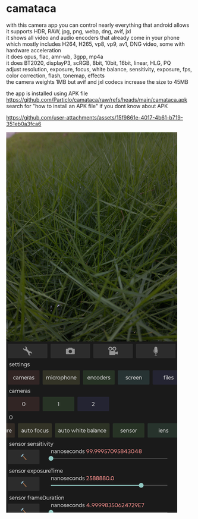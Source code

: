 # camataca
with this camera app you can control nearly everything that android allows  
it supports HDR, RAW, jpg, png, webp, dng, avif, jxl  
it shows all video and audio encoders that already come in your phone  
which mostly includes H264, H265, vp8, vp9, av1, DNG video, some with hardware acceleration  
it does opus, flac, amr-wb, 3gpp, mp4a  
it does BT2020, displayP3, scRGB, 8bit, 10bit, 16bit, linear, HLG, PQ  
adjust resolution, exposure, focus, white balance, sensitivity, exposure, fps, color correction, flash, tonemap, effects  
the camera weights 1MB but avif and jxl codecs increase the size to 45MB  

the app is installed using APK file  
https://github.com/Particlo/camataca/raw/refs/heads/main/camataca.apk  
search for "how to install an APK file" if you dont know about APK

https://github.com/user-attachments/assets/15f9861e-4017-4b61-b719-351eb0a3fca6

![image](screenshot.png)
